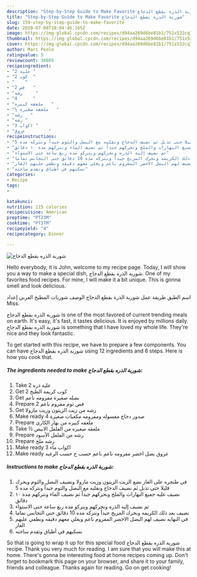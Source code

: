 ```yaml
---
description: "Step-by-Step Guide to Make Favorite شوربة الذره بقطع الدجاج"
title: "Step-by-Step Guide to Make Favorite شوربة الذره بقطع الدجاج"
slug: 159-step-by-step-guide-to-make-favorite
date: 2020-07-08T10:04:46.165Z
image: https://img-global.cpcdn.com/recipes/d94aa269d6be81b1/751x532cq70/الصورة-الرئيسية-لوصفةشوربة-الذره-بقطع-الدجاج.jpg
thumbnail: https://img-global.cpcdn.com/recipes/d94aa269d6be81b1/751x532cq70/الصورة-الرئيسية-لوصفةشوربة-الذره-بقطع-الدجاج.jpg
cover: https://img-global.cpcdn.com/recipes/d94aa269d6be81b1/751x532cq70/الصورة-الرئيسية-لوصفةشوربة-الذره-بقطع-الدجاج.jpg
author: Marc Poole
ratingvalue: 5
reviewcount: 30805
recipeingredient:
- "2 علبة "
- "2 كوب  "
- "    "
- "2 فص   "
- "رشه     "
- "4      "
- "ملعقه كبيره   "
- "½ ملعقه صغيره   "
- "رشه   "
- "رشه "
- "3 اكواب "
- "عروق         "
recipeinstructions:
- "في طنجره على الغاز نضع الزيت الزيتون وزيت مازولا ونضيف البصل والثوم ويحرك قليلا حتى تذبل ثم نضيف الدجاج ونقلبه مع البصل والثوم جيداً ونتركه مده 5"
- "نضيف عليه جميع البهارات والملح ونحركهم جيداً ثم نضيف الماء ونتركهم مدة ١٠ دقائق"
- "ثم نضيف إليه الذره ونحركهم ويتركو مده ربع ساعة حتى الاستواء"
- "نضيف بعد ذلك الكريمه ونحرك المزيج جيداً ونتركه مده 10 دقائق حتى التجانس تماما"
- "في النهايه نضيف لهم البصل الاخضر المفروم ناعم ويغلي معهم دقيقه ونطفي عليهم الغاز"
- "نسكبهم في أطباق وتقدم ساخنه"
categories:
- Recipe
tags:
- 

katakunci:  
nutrition: 115 calories
recipecuisine: American
preptime: "PT23M"
cooktime: "PT37M"
recipeyield: "4"
recipecategory: Dinner

---
```



![شوربة الذره بقطع الدجاج](https://img-global.cpcdn.com/recipes/d94aa269d6be81b1/751x532cq70/الصورة-الرئيسية-لوصفةشوربة-الذره-بقطع-الدجاج.jpg)

Hello everybody, it is John, welcome to my recipe page. Today, I will show you a way to make a special dish, شوربة الذره بقطع الدجاج. One of my favorites food recipes. For mine, I will make it a bit unique. This is gonna smell and look delicious.

اسم الطبق طريقة عمل شوربة الذرة بقطع الدجاج الوصف شوربات المطبخ العربي إعداد Miss.

شوربة الذره بقطع الدجاج is one of the most favored of current trending meals on earth. It's easy, it's fast, it tastes delicious. It is enjoyed by millions daily. شوربة الذره بقطع الدجاج is something that I have loved my whole life. They're nice and they look fantastic.


To get started with this recipe, we have to prepare a few components. You can have شوربة الذره بقطع الدجاج using 12 ingredients and 6 steps. Here is how you cook that.

<!--inarticleads1-->

##### The ingredients needed to make شوربة الذره بقطع الدجاج:

1. Take 2 علبة ذره
1. Get 2 كوب كريمة الطبخ
1. Get  بصله صغيرة مفرومه ناعم
1. Prepare 2 فص ثوم مفروم ناعم
1. Get رشه من زيت الزيتون وزيت مازولا
1. Make ready 4 صدور دجاج مغسوله ومفرومه مكعبات صغيرة
1. Prepare ملعقه كبيره من بهار الكاري
1. Take ½ ملعقه صغيره من الفلفل الابيص
1. Prepare رشه من الفلفل الأسود
1. Prepare رشه ملح
1. Make ready 3 اكواب ماء
1. Make ready عروق بصل اخضر مفرومه ناعم ناعم حسب ح حسب الرغبه




<!--inarticleads2-->

##### Instructions to make شوربة الذره بقطع الدجاج:

1. في طنجره على الغاز نضع الزيت الزيتون وزيت مازولا ونضيف البصل والثوم ويحرك قليلا حتى تذبل ثم نضيف الدجاج ونقلبه مع البصل والثوم جيداً ونتركه مده 5
1. نضيف عليه جميع البهارات والملح ونحركهم جيداً ثم نضيف الماء ونتركهم مدة ١٠ دقائق
1. ثم نضيف إليه الذره ونحركهم ويتركو مده ربع ساعة حتى الاستواء
1. نضيف بعد ذلك الكريمه ونحرك المزيج جيداً ونتركه مده 10 دقائق حتى التجانس تماما
1. في النهايه نضيف لهم البصل الاخضر المفروم ناعم ويغلي معهم دقيقه ونطفي عليهم الغاز
1. نسكبهم في أطباق وتقدم ساخنه




So that is going to wrap it up for this special food شوربة الذره بقطع الدجاج recipe. Thank you very much for reading. I am sure that you will make this at home. There's gonna be interesting food at home recipes coming up. Don't forget to bookmark this page on your browser, and share it to your family, friends and colleague. Thanks again for reading. Go on get cooking!
